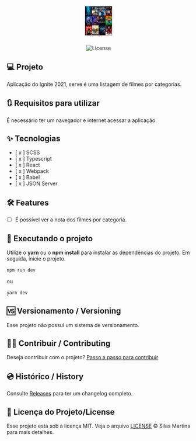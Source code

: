 <h1 align="center"> 
  <img alt="Watch.me" height="80" title="Watch.me" src="./public/image.jpg" />
</h1>

<p align="center">
  <img alt="License" src="https://img.shields.io/github/license/silasfmartins/watch.me-Ignite2021-Desafio2">
</p>

## 💻 Projeto
Aplicação do Ignite 2021, serve é uma listagem de filmes por categorias.


## 🔃 Requisitos para utilizar

É necessário ter um navegador e internet acessar a aplicação.

## ✨ Tecnologias

-   [ x ] SCSS
-   [ x ] Typescript
-   [ x ] React
-   [ x ] Webpack
-   [ x ] Babel
-   [ x ] JSON Server

## :hammer_and_wrench: Features 

-   [ ] É possível ver a nota dos filmes por categoria.

## 📲 Executando o projeto

Utilize o **yarn** ou o **npm install** para instalar as dependências do projeto.
Em seguida, inicie o projeto.

```cl
npm run dev
```
ou 
```cl
yarn dev
```

## 🆚 Versionamento / Versioning

Esse projeto não possui um sistema de versionamento.

## 👨‍💻 Contribuir / Contributing

Deseja contribuir com o projeto? [Passo a passo para contribuir](https://github.com/silasfmartins/watch.me-Ignite2021-Desafio2/blob/master/Contributing.md)

## 💿 Histórico / History

Consulte [Releases](https://github.com/silasfmartins/watch.me-Ignite2021-Desafio2/releases) para ter um changelog completo.

## 📄 Licença do Projeto/License

Esse projeto está sob a licença MIT. Veja o arquivo [LICENSE](https://github.com/silasfmartins/watch.me-Ignite2021-Desafio2/blob/main/LICENSE) © Silas Martins para mais detalhes.
